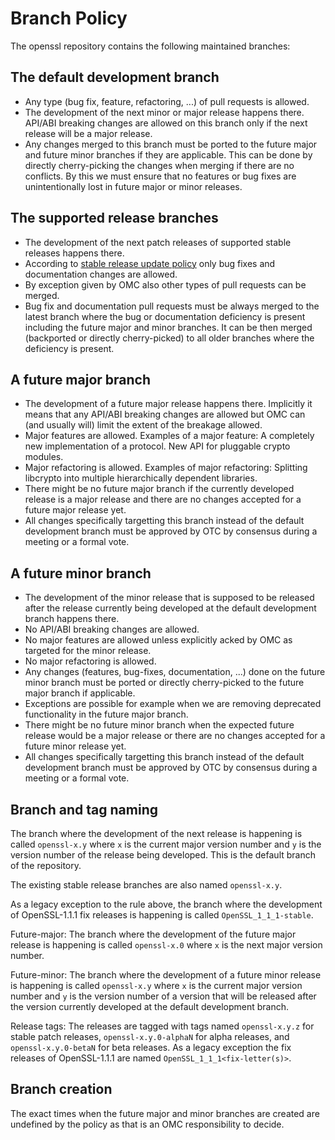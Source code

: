 # Branch Policy

The openssl repository contains the following maintained branches:

## The default development branch

- Any type (bug fix, feature, refactoring, ...) of pull requests is allowed.
- The development of the next minor or major release happens there.
  API/ABI breaking changes are allowed on this branch only if the next
  release will be a major release.
- Any changes merged to this branch must be ported to the future major
  and future minor branches if they are applicable. This can be done by
  directly cherry-picking the changes when merging if there are no conflicts.
  By this we must ensure that no features or bug fixes are unintentionally
  lost in future major or minor releases.

## The supported release branches

- The development of the next patch releases of supported stable releases
  happens there.
- According to [stable release update policy] only bug fixes and
  documentation changes are allowed.
- By exception given by OMC also other types of pull requests can be merged.
- Bug fix and documentation pull requests must be always merged to the
  latest branch where the bug or documentation deficiency is present including
  the future major and minor branches.
  It can be then merged (backported or directly cherry-picked) to all
  older branches where the deficiency is present.

## A future major branch

- The development of a future major release happens there. Implicitly it
  means that any API/ABI breaking changes are allowed but OMC can (and
  usually will) limit the extent of the breakage allowed.
- Major features are allowed. Examples of a major feature: A completely
  new implementation of a protocol. New API for pluggable crypto modules.
- Major refactoring is allowed. Examples of major refactoring: Splitting
  libcrypto into multiple hierarchically dependent libraries.
- There might be no future major branch if the currently developed release
  is a major release and there are no changes accepted for a future major
  release yet.
- All changes specifically targetting this branch instead of the default
  development branch must be approved by OTC by consensus during
  a meeting or a formal vote.

## A future minor branch

- The development of the minor release that is supposed to be released
  after the release currently being developed at the default development branch
  happens there.
- No API/ABI breaking changes are allowed.
- No major features are allowed unless explicitly acked by OMC as targeted for
  the minor release.
- No major refactoring is allowed.
- Any changes (features, bug-fixes, documentation, ...) done on the future
  minor branch must be ported or directly cherry-picked to the future major
  branch if applicable.
- Exceptions are possible for example when we are removing deprecated
  functionality in the future major branch.
- There might be no future minor branch when the expected future release would
  be a major release or there are no changes accepted for a future minor
  release yet.
- All changes specifically targetting this branch instead of the default
  development branch must be approved by OTC by consensus during
  a meeting or a formal vote.

## Branch and tag naming

The branch where the development of the next release is happening is called
`openssl-x.y` where `x` is the current major version number and `y` is the
version number of the release being developed. This is the default branch
of the repository.

The existing stable release branches are also named `openssl-x.y`.

As a legacy exception to the rule above, the branch where the development of
OpenSSL-1.1.1 fix releases is happening is called `OpenSSL_1_1_1-stable`.

Future-major: The branch where the development of the future major release is
happening is called `openssl-x.0` where `x` is the next major version number.

Future-minor: The branch where the development of a future minor release is
happening is called `openssl-x.y` where `x` is the current major version number
and `y` is the version number of a version that will be released after the
version currently developed at the default development branch.

Release tags: The releases are tagged with tags named `openssl-x.y.z` for stable
patch releases, `openssl-x.y.0-alphaN` for alpha releases, and
`openssl-x.y.0-betaN` for beta releases. As a legacy exception the fix releases
of OpenSSL-1.1.1 are named `OpenSSL_1_1_1<fix-letter(s)>`.

## Branch creation

The exact times when the future major and minor branches are created are
undefined by the policy as that is an OMC responsibility to decide.

[stable release update policy]: /policies/technical/stable-release-updates/
